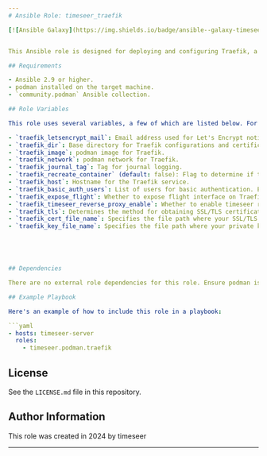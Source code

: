 ```yaml
---
# Ansible Role: timeseer_traefik

[![Ansible Galaxy](https://img.shields.io/badge/ansible--galaxy-timeseer_traefik-yellow.svg)](https://galaxy.ansible.com/user/timeseer_reverse_proxy)


This Ansible role is designed for deploying and configuring Traefik, a modern HTTP reverse proxy and load balancer, with a focus on integrating Let's Encrypt for SSL/TLS certificates. It includes tasks for checking prerequisites, preparing directories, templating configuration files, and running Traefik in a podman container.

## Requirements

- Ansible 2.9 or higher.
- podman installed on the target machine.
- `community.podman` Ansible collection.

## Role Variables

This role uses several variables, a few of which are listed below. For complete details, see `defaults/main.yml`:

- `traefik_letsencrypt_mail`: Email address used for Let's Encrypt notifications. This is a mandatory variable if you are using the ACME protocol
- `traefik_dir`: Base directory for Traefik configurations and certificates.
- `traefik_image`: podman image for Traefik.
- `traefik_network`: podman network for Traefik.
- `traefik_journal_tag`: Tag for journal logging.
- `traefik_recreate_container` (default: false): Flag to determine if the Traefik container should be recreated on playbook runs.
- `traefik_host`: Hostname for the Traefik service.
- `traefik_basic_auth_users`: List of users for basic authentication. Each entry should be in the format "username:hashedpassword".
- `traefik_expose_flight`: Whether to expose flight interface on Traefik.
- `traefik_timeseer_reverse_proxy_enable`: Whether to enable timeseer reverse proxy configuration in Traefik.
- `traefik_tls`: Determines the method for obtaining SSL/TLS certificates. Use ACME to automatically obtain certificates using the ACME protocol. Use certs if you prefer to use your own pre-existing certificates.
- `traefik_cert_file_name`: Specifies the file path where your SSL/TLS certificate is located. This is used when you choose to use your own certificates.
- `traefik_key_file_name`: Specifies the file path where your private key is located. This is necessary when using your own SSL/TLS certificates.





## Dependencies

There are no external role dependencies for this role. Ensure podman is properly installed and configured on the target hosts.

## Example Playbook

Here's an example of how to include this role in a playbook:

```yaml
- hosts: timeseer-server
  roles:
    - timeseer.podman.traefik
```

## License

See the `LICENSE.md` file in this repository.

## Author Information

This role was created in 2024 by timeseer

---
```

